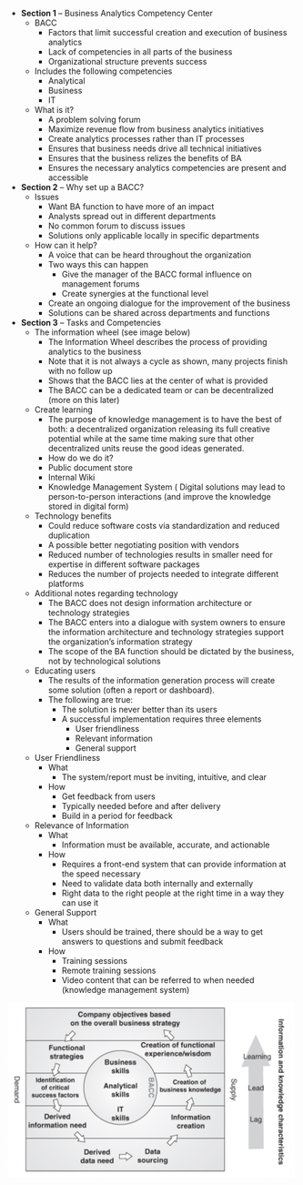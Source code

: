 -   **Section 1** – Business Analytics Competency Center
    -   BACC
        -   Factors that limit successful creation and execution of
            business analytics
        -   Lack of competencies in all parts of the business
        -   Organizational structure prevents success
    -   Includes the following competencies
        -   Analytical
        -   Business
        -   IT
    -   What is it?
        -   A problem solving forum
        -   Maximize revenue flow from business analytics initiatives
        -   Create analytics processes rather than IT processes
        -   Ensures that business needs drive all technical initiatives
        -   Ensures that the business relizes the benefits of BA
        -   Ensures the necessary analytics competencies are present and
            accessible
-   **Section 2** – Why set up a BACC?
    -   Issues
        -   Want BA function to have more of an impact
        -   Analysts spread out in different departments
        -   No common forum to discuss issues
        -   Solutions only applicable locally in specific departments
    -   How can it help?
        -   A voice that can be heard throughout the organization
        -   Two ways this can happen
            -   Give the manager of the BACC formal influence on
                management forums
            -   Create synergies at the functional level
        -   Create an ongoing dialogue for the improvement of the
            business
        -   Solutions can be shared across departments and functions
-   **Section 3** – Tasks and Competencies
    -   The information wheel (see image below)
        -   The Information Wheel describes the process of providing
            analytics to the business
        -   Note that it is not always a cycle as shown, many projects
            finish with no follow up
        -   Shows that the BACC lies at the center of what is provided
        -   The BACC can be a dedicated team or can be decentralized
            (more on this later)
    -   Create learning
        -   The purpose of knowledge management is to have the best of
            both: a decentralized organization releasing its full
            creative potential while at the same time making sure that
            other decentralized units reuse the good ideas generated.
        -   How do we do it?
        -   Public document store
        -   Internal Wiki
        -   Knowledge Management System ( Digital solutions may lead to
            person-to-person interactions (and improve the knowledge
            stored in digital form)
    -   Technology benefits
        -   Could reduce software costs via standardization and reduced
            duplication
        -   A possible better negotiating position with vendors
        -   Reduced number of technologies results in smaller need for
            expertise in different software packages
        -   Reduces the number of projects needed to integrate different
            platforms
    -   Additional notes regarding technology
        -   The BACC does not design information architecture or
            technology strategies
        -   The BACC enters into a dialogue with system owners to ensure
            the information architecture and technology strategies
            support the organization’s information strategy
        -   The scope of the BA function should be dictated by the
            business, not by technological solutions
    -   Educating users
        -   The results of the information generation process will
            create some solution (often a report or dashboard).
        -   The following are true:
            -   The solution is never better than its users
            -   A successful implementation requires three elements
                -   User friendliness
                -   Relevant information
                -   General support
    -   User Friendliness
        -   What
            -   The system/report must be inviting, intuitive, and clear
        -   How
            -   Get feedback from users
            -   Typically needed before and after delivery
            -   Build in a period for feedback
    -   Relevance of Information
        -   What
            -   Information must be available, accurate, and actionable
        -   How
            -   Requires a front-end system that can provide information
                at the speed necessary
            -   Need to validate data both internally and externally
            -   Right data to the right people at the right time in a
                way they can use it
    -   General Support
        -   What
            -   Users should be trained, there should be a way to get
                answers to questions and submit feedback
        -   How
            -   Training sessions
            -   Remote training sessions
            -   Video content that can be referred to when needed
                (knowledge management system)

![Information Wheel](info_wheel.png)
